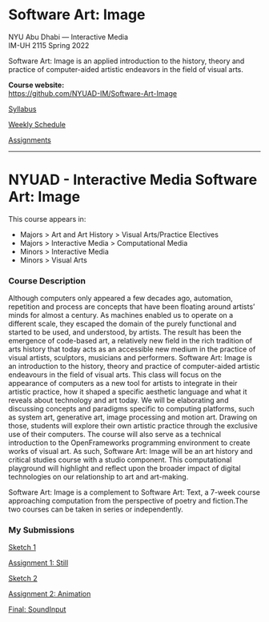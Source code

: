 # Software Art: Image
NYU Abu Dhabi — Interactive Media<br/>
IM-UH 2115 Spring 2022<br/>

Software Art: Image is an applied introduction to the history, theory and practice of computer-aided artistic endeavors in the field of visual arts.
 
**Course website:<br/>**
https://github.com/NYUAD-IM/Software-Art-Image

[Syllabus](https://github.com/NYUAD-IM/Software-Art-Image/blob/main/Syllabus.md)

[Weekly Schedule](https://github.com/NYUAD-IM/Software-Art-Image/blob/main/WeeklySchedule.md)

[Assignments](https://github.com/NYUAD-IM/Software-Art-Image/blob/main/Assignments.md)

---

# NYUAD - Interactive Media Software Art: Image
This course appears in:<br/>
* Majors > Art and Art History > Visual Arts/Practice Electives
* Majors > Interactive Media > Computational Media
* Minors > Interactive Media
* Minors > Visual Arts


### Course Description
Although computers only appeared a few decades ago, automation, repetition and process are concepts that have been floating around artists’ minds for almost a century. As machines enabled us to operate on a different scale, they escaped the domain of the purely functional and started to be used, and understood, by artists. The result has been the emergence of code-based art, a relatively new field in the rich tradition of arts history that today acts as an accessible new medium in the practice of visual artists, sculptors, musicians and performers.
Software Art: Image is an introduction to the history, theory and practice of computer-aided artistic endeavours in the field of visual arts. This class will focus on the appearance of computers as a new tool for artists to integrate in their artistic practice, how it shaped a specific aesthetic language and what it reveals about technology and art today. We will be elaborating and discussing concepts and paradigms specific to computing platforms, such as system art, generative art, image processing and motion art. Drawing on those, students will explore their own artistic practice through the exclusive use of their computers. The course will also serve as a technical introduction to the OpenFrameworks programming environment to create works of visual art. As such, Software Art: Image will be an art history and critical studies course with a studio component. This computational playground will highlight and reflect upon the broader impact of digital technologies on our relationship to art and art-making.

Software Art: Image is a complement to Software Art: Text, a 7-week course approaching computation from the perspective of poetry and fiction.The two courses can be taken in series or independently.

### My Submissions

[Sketch 1](https://github.com/sashanksilwal/Software-Art-Image/tree/main/myApps/generateLines)

[Assignment 1: Still](https://github.com/sashanksilwal/Software-Art-Image/tree/main/myApps/Still)

[Sketch 2](https://github.com/sashanksilwal/Software-Art-Image/tree/main/myApps/cyclicalAnimation)

[Assignment 2: Animation](https://github.com/sashanksilwal/Software-Art-Image/tree/main/myApps/Animation)

[Final: SoundInput](https://github.com/sashanksilwal/Software-Art-Image/tree/main/myApps/SoundInput)
